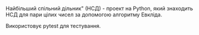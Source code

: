 Найбільший спільний дільник" (НСД) - проект на Python, який знаходить НСД для пари цілих чисел за допомогою алгоритму Евкліда. 

Використовує pytest для тестування.